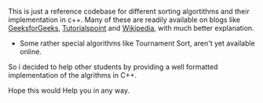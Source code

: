 This is just a reference codebase for different sorting algortithms and their implementation in c++.
Many of these are readily available on blogs like [GeeksforGeeks](https://www.geeksforgeeks.org), [Tutorialspoint](https://www.tutorialspoint.com) and [Wikipedia](https://en.wikipedia.org/wiki/Wikipedia), with much better explanation.

- Some rather special algorithms like Tournament Sort, aren't yet available online.

So i decided to help other students by providing a well formatted implementation of the algrithms in C++.

Hope this would Help you in any way.
